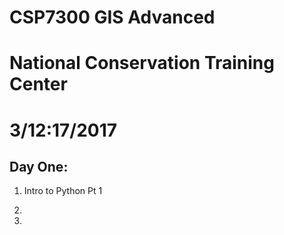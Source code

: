 # CSP7300  GIS Advanced
# National Conservation Training Center
# 3/12:17/2017

## Day One:
1.  Intro to Python Pt 1
2.  

3.
